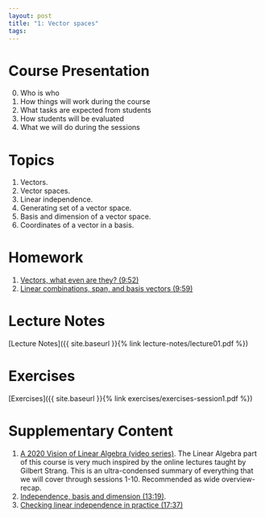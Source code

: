 ```yaml
---
layout: post
title: "1: Vector spaces"
tags:
---
```


# Course Presentation

0. Who is who
1. How things will work during the course
2. What tasks are expected from students
3. How students will be evaluated
4. What we will do during the sessions


# Topics

1. Vectors.
2. Vector spaces.
3. Linear independence.
4. Generating set of a vector space.
5. Basis and dimension of a vector space.
6. Coordinates of a vector in a basis.

# Homework

1. [Vectors, what even are they? (9:52)](https://www.youtube.com/watch?v=fNk_zzaMoSs&list=PLZHQObOWTQDPD3MizzM2xVFitgF8hE_ab&index=1&t=424s)
2. [Linear combinations, span, and basis vectors (9:59)](https://www.youtube.com/watch?v=k7RM-ot2NWY&list=PLZHQObOWTQDPD3MizzM2xVFitgF8hE_ab&index=2)

# Lecture Notes

[Lecture Notes]({{ site.baseurl }}{% link lecture-notes/lecture01.pdf %})

# Exercises

[Exercises]({{ site.baseurl }}{% link exercises/exercises-session1.pdf %})

# Supplementary Content

<!-- 1. [Last year's notes]({{ site.baseurl }}{% link docs/session-1-20201014.pdf %}) -->
1. [A 2020 Vision of Linear Algebra (video series)](https://ocw.mit.edu/resources/res-18-010-a-2020-vision-of-linear-algebra-spring-2020/videos). The Linear Algebra part of this course is very much inspired by the 
online lectures taught by Gilbert Strang. This is an ultra-condensed summary of everything that we will cover through 
sessions 1-10. Recommended as wide overview-recap.
2. [Independence, basis and dimension (13:19)](https://www.youtube.com/watch?v=eeMJg4uI7o0).
3. [Checking linear independence in practice (17:37)](https://en.khanacademy.org/math/linear-algebra/vectors-and-spaces/linear-independence/v/more-on-linear-independence)
